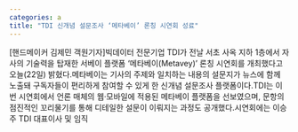 ```yaml
---
categories: a
title: "TDI 신개념 설문조사 ‘메타베이’ 론칭 시연회 성료"
---
```

[핸드메이커 김제민 객원기자]빅데이터 전문기업 TDI가 전날 서초 사옥 지하 1층에서 자사의 기술력을 탑재한 서베이 플랫폼 ‘메타베이(Metavey)’ 론칭 시연회를 개최했다고 오늘(22일) 밝혔다.메타베이는 기사의 주제와 일치하는 내용의 설문지가 뉴스에 함께 노출돼 구독자들이 편리하게 참여할 수 있게 한 신개념 설문조사 플랫폼이다.TDI는 이번 시연회에서 언론 매체의 웹·모바일에 적용된 메타베이 플랫폼을 선보였으며, 문항의 점진적인 꼬리물기를 통해 디테일한 설문이 이뤄지는 과정도 공개했다.시연회에는 이승주 TDI 대표이사 및 임직